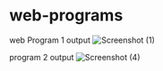 # web-programs
web
Program 1 output
![Screenshot (1)](https://github.com/Deepti1004/web-programs/assets/136418835/f653cbe1-14ba-4af6-a34d-c94e2fff8a33)

program 2 output
![Screenshot (4)](https://github.com/Deepti1004/web-programs/assets/136418835/00f545b7-a9ad-4b7a-bc2e-d8d7a2a7f223)
